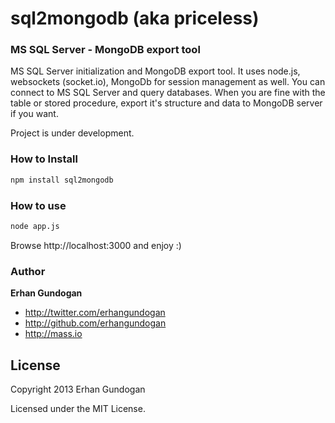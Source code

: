# sql2mongodb (aka priceless)

### MS SQL Server - MongoDB export tool

MS SQL Server initialization and MongoDB export tool. It uses node.js, websockets (socket.io),
MongoDb for session management as well. You can connect to MS SQL Server and query databases.
When you are fine with the table or stored procedure, export it's structure and data to
MongoDB server if you want.

Project is under development.

### How to Install

```bash
npm install sql2mongodb
```

### How to use

```bash
node app.js
```

Browse http://localhost:3000 and enjoy :)


### Author

**Erhan Gundogan**

+ http://twitter.com/erhangundogan
+ http://github.com/erhangundogan
+ http://mass.io


License
---------------------

Copyright 2013 Erhan Gundogan

Licensed under the MIT License.